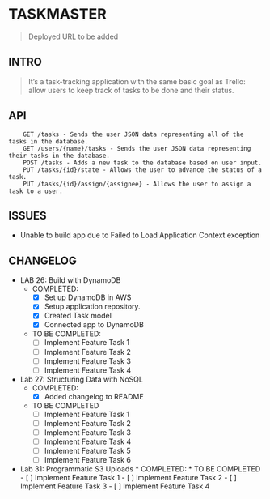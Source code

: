# TASKMASTER
> Deployed URL to be added

## INTRO
> It’s a task-tracking application with the same basic goal as Trello: allow users to keep track of tasks to be done and 
their status.

## API
```
    GET /tasks - Sends the user JSON data representing all of the tasks in the database.
    GET /users/{name}/tasks - Sends the user JSON data representing their tasks in the database.
    POST /tasks - Adds a new task to the database based on user input.
    PUT /tasks/{id}/state - Allows the user to advance the status of a task.
    PUT /tasks/{id}/assign/{assignee} - Allows the user to assign a task to a user.
```

## ISSUES
   * Unable to build app due to Failed to Load Application Context exception

## CHANGELOG
   * LAB 26: Build with DynamoDB
        * COMPLETED:
            - [x] Set up DynamoDB in AWS
            - [x] Setup application repository.
            - [x] Created Task model
            - [x] Connected app to DynamoDB
        * TO BE COMPLETED:
            - [ ] Implement Feature Task 1
            - [ ] Implement Feature Task 2
            - [ ] Implement Feature Task 3
            - [ ] Implement Feature Task 4
   * Lab 27: Structuring Data with NoSQL
        * COMPLETED:
            - [x] Added changelog to README
        * TO BE COMPLETED
            - [ ] Implement Feature Task 1
            - [ ] Implement Feature Task 2
            - [ ] Implement Feature Task 3
            - [ ] Implement Feature Task 4
            - [ ] Implement Feature Task 5
            - [ ] Implement Feature Task 6
   * Lab 31: Programmatic S3 Uploads
           * COMPLETED:
           * TO BE COMPLETED
               - [ ] Implement Feature Task 1
               - [ ] Implement Feature Task 2
               - [ ] Implement Feature Task 3
               - [ ] Implement Feature Task 4 